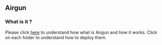 ## Airgun

### What is it ?

Please click [here](https://airtasker.atlassian.net/wiki/display/ENG/Airgun) to understand how what is Airgun and how it works.
Click on each folder to understand how to deploy them.
